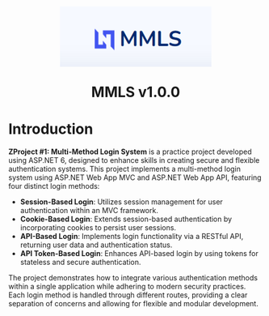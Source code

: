 <p align="center">
	<img alt="logo" src="https://raw.githubusercontent.com/BlackZ36/BlackZ36/main/zp1-logo.png" width="300">
</p>
<h1 align="center" style="margin: 30px 0 30px; font-weight: bold;">MMLS v1.0.0</h1>


<h1>Introduction</h1>

<p><strong>ZProject #1: Multi-Method Login System</strong> is a practice project developed using ASP.NET 6, designed to enhance skills in creating secure and flexible authentication systems. This project implements a multi-method login system using ASP.NET Web App MVC and ASP.NET Web App API, featuring four distinct login methods:</p>

<ul>
    <li><strong>Session-Based Login</strong>: Utilizes session management for user authentication within an MVC framework.</li>
    <li><strong>Cookie-Based Login</strong>: Extends session-based authentication by incorporating cookies to persist user sessions.</li>
    <li><strong>API-Based Login</strong>: Implements login functionality via a RESTful API, returning user data and authentication status.</li>
    <li><strong>API Token-Based Login</strong>: Enhances API-based login by using tokens for stateless and secure authentication.</li>
</ul>

<p>The project demonstrates how to integrate various authentication methods within a single application while adhering to modern security practices. Each login method is handled through different routes, providing a clear separation of concerns and allowing for flexible and modular development.</p>
